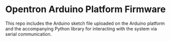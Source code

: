 # Opentron Arduino Platform Firmware

This repo includes the Arduino sketch file uploaded on the Arduino platform and the accompanying Python library for interacting with the system via serial communication.